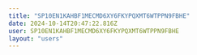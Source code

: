 ```yaml
---
title: "SP10EN1KAHBF1MECMD6XY6FKYPQXMT6WTPPN9FBHE"
date: 2024-10-14T20:47:22.816Z
user: SP10EN1KAHBF1MECMD6XY6FKYPQXMT6WTPPN9FBHE
layout: "users"
---
```

    